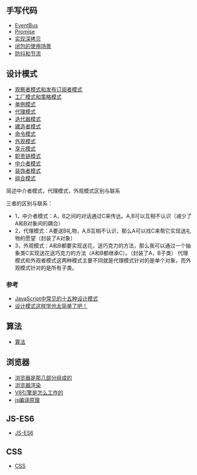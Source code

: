 ## 手写代码
- [EventBus](./手写代码/实现EventBus.md)
- [Promise](./手写代码/实现最简单的Promise.md)
- [实现深拷贝](./手写代码/实现深拷贝.md)
- [闭包的使用场景](./手写代码/闭包的使用场景.md)
- [防抖和节流](./手写代码/防抖和节流.md)

## 设计模式

- [观察者模式和发布订阅者模式](./设计模式/观察者模式和发布订阅者模式.md)
- [工厂模式和策略模式](./设计模式/工厂模式和策略模式.md)
- [单例模式](./设计模式/单例模式.md)
- [代理模式](./设计模式/代理模式.md)
- [迭代器模式](./设计模式/迭代器模式.md)
- [建造者模式](./设计模式/建造者模式.md)
- [命令模式](./设计模式/命令模式.md)
- [外观模式](./设计模式/外观模式.md)
- [享元模式](./设计模式/享元模式.md)
- [职责链模式](./设计模式/职责链模式.md)
- [中介者模式](./设计模式/中介者模式.md)
- [装饰者模式](./设计模式/装饰者模式.md)
- [组合模式](./设计模式/组合模式.md)

简述中介者模式，代理模式，外观模式区别与联系

三者的区别与联系：
- 1，中介者模式：A，B之间的对话通过C来传达。A,B可以互相不认识（减少了A和B对象间的耦合）
- 2，代理模式：A要送B礼物，A,B互相不认识，那么A可以找C来帮它实现送礼物的愿望（封装了A对象）
- 3，外观模式：A和B都要实现送花，送巧克力的方法，那么我可以通过一个抽象类C实现送花送巧克力的方法（A和B都继承C）。（封装了A，B子类）
代理模式和外观者模式这两种模式主要不同就是代理模式针对的是单个对象，而外观模式针对的是所有子类。

### 参考

- [JavaScript中常见的十五种设计模式](https://www.cnblogs.com/imwtr/p/9451129.html#o13)
- [设计模式这样学也太简单了吧！](https://juejin.cn/post/6953423646664687652#heading-47)

## 算法

- [算法](./算法/深度优先与广度优先.md)

## 浏览器
- [浏览器是那几部分组成的](./浏览器/浏览器是那几部分组成的.md)
- [浏览器渲染](./浏览器/浏览器渲染.md)
- [V8引擎是怎么工作的](./浏览器/V8引擎是怎么工作的.md)
- [js编译原理](./浏览器/js编译原理.md)

## JS-ES6
- [JS-ES6](./JS-ES6/index.md)

## CSS
- [CSS](./CSS/index.md)

